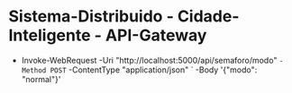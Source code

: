 # Sistema-Distribuido - Cidade-Inteligente - API-Gateway

- Invoke-WebRequest -Uri "http://localhost:5000/api/semaforo/modo" `
  -Method POST `
  -ContentType "application/json" `
  -Body '{"modo": "normal"}'
